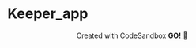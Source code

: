 # Keeper_app
<div align="center" dir="auto">
Created with CodeSandbox
 <a href="https://pogqj.csb.app/">
 <strong> GO!</strong> 🚀
  </a>
</div>
